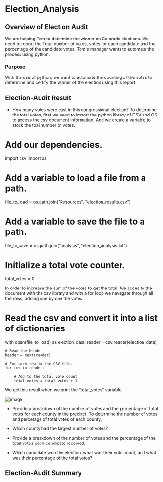 # Election_Analysis

## Overview of Election Audit
We are helping Tom to determine the winner on Colorado elections. We need to report the Total number of votes, votes for each candidate and the percentage of the candidate votes. Tom's manager wants to automate the process using python.

### Purpose
With the use of python, we want to automate the counting of the votes to determine and certify the winner of the election using this report.

## Election-Audit Result
- How many votes were cast in this congressional election?
To determine the total votes, first we need to import the python library of CSV and OS to access the csv document information. And we create a variable to stock the toal number of votes.

# Add our dependencies.
import csv
import os

# Add a variable to load a file from a path.
file_to_load = os.path.join("Resources", "election_results.csv")
# Add a variable to save the file to a path.
file_to_save = os.path.join("analysis", "election_analysis.txt")

# Initialize a total vote counter.
total_votes = 0

In order to increase the sum of the votes to get the total. We acces to the document with the csv library and with a for loop we navegate through all the rows, adding one by one the votes

# Read the csv and convert it into a list of dictionaries
with open(file_to_load) as election_data:
    reader = csv.reader(election_data)

    # Read the header
    header = next(reader)

    # For each row in the CSV file.
    for row in reader:

        # Add to the total vote count
        total_votes = total_votes + 1

We get this result when we print the "total_votes" variable

![image](https://user-images.githubusercontent.com/88845919/135945710-4e8e4c1a-3a9a-4c1f-85ed-c1c37ff43a73.png)

- Provide a breakdown of the number of votes and the percentage of total votes for each county in the precinct.
To determine the number of votes and percetage of total votes of each county, 

- Which county had the largest number of votes?
- Provide a breakdown of the number of votes and the percentage of the total votes each candidate received.
- Which candidate won the election, what was their vote count, and what was their percentage of the total votes?

## Election-Audit Summary
